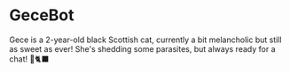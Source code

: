 # GeceBot
Gece is a 2-year-old black Scottish cat, currently a bit melancholic but still as sweet as ever! She's shedding some parasites, but always ready for a chat! 🖤🐈‍⬛ 
